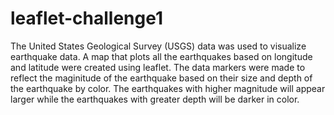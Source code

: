 # leaflet-challenge1

The United States Geological Survey (USGS) data was used to visualize earthquake data. A map that plots all the earthquakes based on longitude and latitude were created using leaflet. The data markers were made to reflect the maginitude of the earthquake based on their size and depth of the earthquake by color. The earthquakes with higher magnitude will appear larger while the earthquakes with greater depth will be darker in color. 
